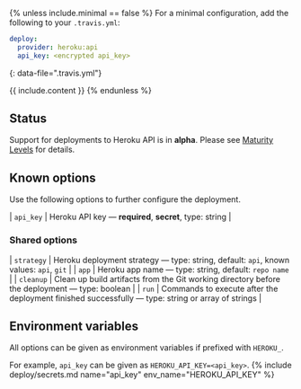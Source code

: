 {% unless include.minimal == false %}
For a minimal configuration, add the following to your `.travis.yml`:

```yaml
deploy:
  provider: heroku:api
  api_key: <encrypted api_key>
```
{: data-file=".travis.yml"}



{{ include.content }}
{% endunless %}

## Status

Support for deployments to Heroku API is in **alpha**. Please see [Maturity Levels](/user/deployment-v2#maturity-levels) for details.
## Known options

Use the following options to further configure the deployment.

| `api_key` | Heroku API key &mdash; **required**, **secret**, type: string |

### Shared options

| `strategy` | Heroku deployment strategy &mdash; type: string, default: `api`, known values: `api`, `git` |
| `app` | Heroku app name &mdash; type: string, default: `repo name` |
| `cleanup` | Clean up build artifacts from the Git working directory before the deployment &mdash; type: boolean |
| `run` | Commands to execute after the deployment finished successfully &mdash; type: string or array of strings |

## Environment variables

All options can be given as environment variables if prefixed with `HEROKU_`.

For example, `api_key` can be given as `HEROKU_API_KEY=<api_key>`.
{% include deploy/secrets.md name="api_key" env_name="HEROKU_API_KEY" %}